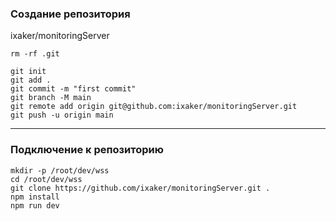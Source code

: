 <h3>Создание репозитория</h3>	ixaker/monitoringServer

    rm -rf .git

    git init
    git add .
    git commit -m "first commit"
    git branch -M main
    git remote add origin git@github.com:ixaker/monitoringServer.git
    git push -u origin main

 <hr>
 
<h3>Подключение к репозиторию</h3>

    mkdir -p /root/dev/wss
    cd /root/dev/wss
    git clone https://github.com/ixaker/monitoringServer.git .
    npm install
    npm run dev